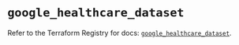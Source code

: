 # `google_healthcare_dataset`

Refer to the Terraform Registry for docs: [`google_healthcare_dataset`](https://registry.terraform.io/providers/hashicorp/google-beta/6.34.1/docs/resources/google_healthcare_dataset).
